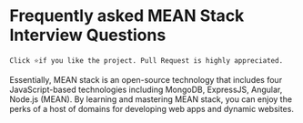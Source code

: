 # Frequently asked MEAN Stack Interview Questions

` Click ⭐if you like the project. Pull Request is highly appreciated. `

Essentially, MEAN stack is an open-source technology that includes four JavaScript-based technologies including MongoDB, ExpressJS, Angular, Node.js (MEAN). By learning and mastering MEAN stack, you can enjoy the perks of a host of domains for developing web apps and dynamic websites.


